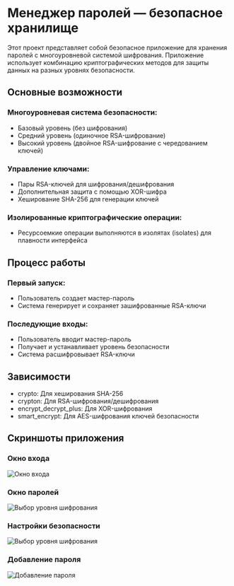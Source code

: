 # Менеджер паролей — безопасное хранилище

Этот проект представляет собой безопасное приложение для хранения паролей с многоуровневой системой шифрования. Приложение использует комбинацию криптографических методов для защиты данных на разных уровнях безопасности.

## Основные возможности

### Многоуровневая система безопасности:
- Базовый уровень (без шифрования)
- Средний уровень (одиночное RSA-шифрование)
- Высокий уровень (двойное RSA-шифрование с чередованием ключей)

### Управление ключами:

- Пары RSA-ключей для шифрования/дешифрования
- Дополнительная защита с помощью XOR-шифра
- Хеширование SHA-256 для генерации ключей

### Изолированные криптографические операции:

- Ресурсоемкие операции выполняются в изолятах (isolates) для плавности интерфейса

## Процесс работы

### Первый запуск:

- Пользователь создает мастер-пароль
- Система генерирует и сохраняет зашифрованные RSA-ключи

### Последующие входы:

- Пользователь вводит мастер-пароль
- Получает и устанавливает уровень безопасности
- Система расшифровывает RSA-ключи

## Зависимости
- crypto: Для хеширования SHA-256
- crypton: Для RSA-шифрования/дешифрования
- encrypt_decrypt_plus: Для XOR-шифрования
- smart_encrypt: Для AES-шифрования ключей безопасности

## Скриншоты приложения  

### Окно входа 
![Окно входа](assets/screenshots/login.png) 

### Окно паролей 
![Выбор уровня шифрования](assets/screenshots/settings.png)  

### Настройки безопасности  
![Выбор уровня шифрования](assets/screenshots/settings.png)  

### Добавление пароля
![Добавление пароля](assets/screenshots/create.png)

